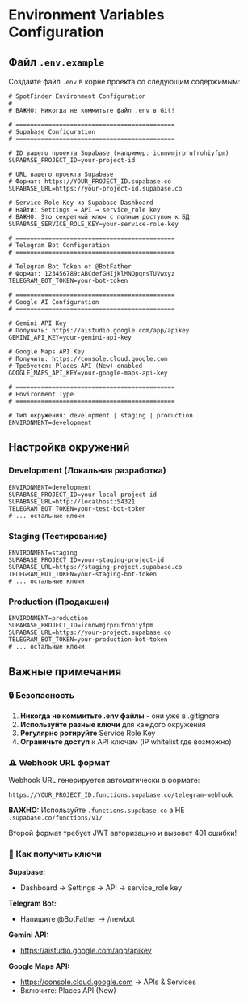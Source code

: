 # Environment Variables Configuration

## Файл `.env.example`

Создайте файл `.env` в корне проекта со следующим содержимым:

```env
# SpotFinder Environment Configuration
# 
# ВАЖНО: Никогда не коммитьте файл .env в Git!

# ============================================
# Supabase Configuration
# ============================================

# ID вашего проекта Supabase (например: icnnwmjrprufrohiyfpm)
SUPABASE_PROJECT_ID=your-project-id

# URL вашего проекта Supabase
# Формат: https://YOUR_PROJECT_ID.supabase.co
SUPABASE_URL=https://your-project-id.supabase.co

# Service Role Key из Supabase Dashboard
# Найти: Settings → API → service_role key
# ВАЖНО: Это секретный ключ с полным доступом к БД!
SUPABASE_SERVICE_ROLE_KEY=your-service-role-key

# ============================================
# Telegram Bot Configuration
# ============================================

# Telegram Bot Token от @BotFather
# Формат: 123456789:ABCdefGHIjklMNOpqrsTUVwxyz
TELEGRAM_BOT_TOKEN=your-bot-token

# ============================================
# Google AI Configuration
# ============================================

# Gemini API Key
# Получить: https://aistudio.google.com/app/apikey
GEMINI_API_KEY=your-gemini-api-key

# Google Maps API Key
# Получить: https://console.cloud.google.com
# Требуется: Places API (New) enabled
GOOGLE_MAPS_API_KEY=your-google-maps-api-key

# ============================================
# Environment Type
# ============================================

# Тип окружения: development | staging | production
ENVIRONMENT=development
```

## Настройка окружений

### Development (Локальная разработка)

```env
ENVIRONMENT=development
SUPABASE_PROJECT_ID=your-local-project-id
SUPABASE_URL=http://localhost:54321
TELEGRAM_BOT_TOKEN=your-test-bot-token
# ... остальные ключи
```

### Staging (Тестирование)

```env
ENVIRONMENT=staging
SUPABASE_PROJECT_ID=your-staging-project-id
SUPABASE_URL=https://staging-project.supabase.co
TELEGRAM_BOT_TOKEN=your-staging-bot-token
# ... остальные ключи
```

### Production (Продакшен)

```env
ENVIRONMENT=production
SUPABASE_PROJECT_ID=icnnwmjrprufrohiyfpm
SUPABASE_URL=https://your-project.supabase.co
TELEGRAM_BOT_TOKEN=your-production-bot-token
# ... остальные ключи
```

## Важные примечания

### 🔒 Безопасность

1. **Никогда не коммитьте .env файлы** - они уже в .gitignore
2. **Используйте разные ключи** для каждого окружения
3. **Регулярно ротируйте** Service Role Key
4. **Ограничьте доступ** к API ключам (IP whitelist где возможно)

### ⚠️ Webhook URL формат

Webhook URL генерируется автоматически в формате:
```
https://YOUR_PROJECT_ID.functions.supabase.co/telegram-webhook
```

**ВАЖНО:** Используйте `.functions.supabase.co` а НЕ `.supabase.co/functions/v1/`

Второй формат требует JWT авторизацию и вызовет 401 ошибки!

### 📝 Как получить ключи

**Supabase:**
- Dashboard → Settings → API → service_role key

**Telegram Bot:**
- Напишите @BotFather → /newbot

**Gemini API:**
- https://aistudio.google.com/app/apikey

**Google Maps API:**
- https://console.cloud.google.com → APIs & Services
- Включите: Places API (New)

